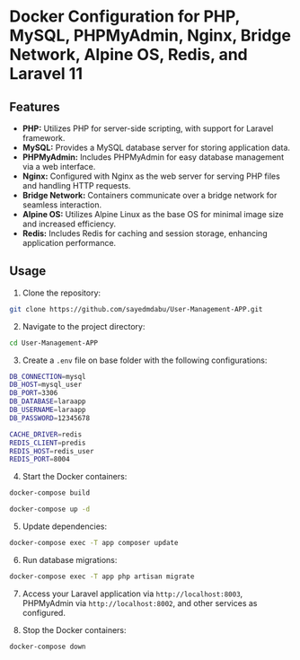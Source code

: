 # Docker Configuration for PHP, MySQL, PHPMyAdmin, Nginx, Bridge Network, Alpine OS, Redis, and Laravel 11


## Features
- **PHP:** Utilizes PHP for server-side scripting, with support for Laravel framework.
- **MySQL:** Provides a MySQL database server for storing application data.
- **PHPMyAdmin:** Includes PHPMyAdmin for easy database management via a web interface.
- **Nginx:** Configured with Nginx as the web server for serving PHP files and handling HTTP requests.
- **Bridge Network:** Containers communicate over a bridge network for seamless interaction.
- **Alpine OS:** Utilizes Alpine Linux as the base OS for minimal image size and increased efficiency.
- **Redis:** Includes Redis for caching and session storage, enhancing application performance.

## Usage
1. Clone the repository:

```bash
git clone https://github.com/sayedmdabu/User-Management-APP.git
```
2. Navigate to the project directory:

```bash
cd User-Management-APP
```


3. Create a `.env` file on base folder with the following configurations:

```bash
DB_CONNECTION=mysql
DB_HOST=mysql_user
DB_PORT=3306
DB_DATABASE=laraapp
DB_USERNAME=laraapp
DB_PASSWORD=12345678

CACHE_DRIVER=redis
REDIS_CLIENT=predis
REDIS_HOST=redis_user
REDIS_PORT=8004
```

4. Start the Docker containers:

```bash
docker-compose build
```

```bash
docker-compose up -d
```

5. Update dependencies:

```bash
docker-compose exec -T app composer update
```

6. Run database migrations:

```bash
docker-compose exec -T app php artisan migrate
```
7. Access your Laravel application via `http://localhost:8003`, PHPMyAdmin via `http://localhost:8002`, and other services as configured.

8. Stop the Docker containers:

```bash
docker-compose down
```
